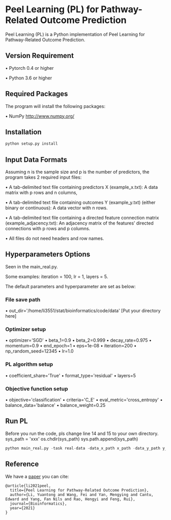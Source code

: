 # Peel Learning (PL) for Pathway-Related Outcome Prediction

Peel Learning (PL) is a Python implementation of Peel Learning for Pathway-Related Outcome Prediction.

## Version Requirement

•	Pytorch 0.4 or higher

•	Python 3.6 or higher

## Required Packages

The program will install the following packages:

•	NumPy http://www.numpy.org/

## Installation 

```python
python setup.py install
```

## Input Data Formats

Assuming n is the sample size and p is the number of predictors, the program takes 2 required input files:

•	A tab-delimited text file containing predictors X (example_x.txt): A data matrix with p rows and n columns, 

• A tab-delimited text file containing outcomes Y (example_y.txt) (either binary or continuous): A data vector with n rows.

•	A tab-delimited text file containing a directed feature connection matrix (example_adjacency.txt): An adjacency matrix of the features’ directed connections with p rows and p columns. 

•	All files do not need headers and row names.

## Hyperparameters Options
Seen in the main_real.py.

Some examples: iteration = 100, lr = 1, layers = 5.

The default parameters and hyperparameter are set as below:

### File save path
•	out_dir='/home/li3551/stat/bioinformatics/code/data' [Put your directory here]

### Optimizer setup
•	optimizer='SGD'
•	beta_1=0.9
•	beta_2=0.999 
• decay_rate=0.975
• momentum=0.9
• end_epoch=1
• eps=1e-08
• iteration=200
• np_random_seed=12345
• lr=1.0

### PL algorithm setup
•	coefficient_share='True'
•	format_type='residual'
•	layers=5

### Objective function setup
• objective='classification'
•	criteria='C_E'
•	eval_metric='cross_entropy'
•	balance_data='balance'
•	balance_weight=0.25

## Run PL
Before you run the code, pls change line 14 and 15 to your own directory.
sys_path = 'xxx'
os.chdir(sys_path)
sys.path.append(sys_path)

```python
python main_real.py -task real-data -data_x_path x_path -data_y_path y_path -adj_matrix_path adj_path -iteration 100 -lr 1 -layers 5
```

## Reference
We have a [paper](https://academic.oup.com/bioinformatics/advance-article-abstract/doi/10.1093/bioinformatics/btab402/6286960) you can cite:
```
@article{li2021peel,
  title={Peel Learning for Pathway-Related Outcome Prediction},
  author={Li, Yuantong and Wang, Fei and Yan, Mengying and Cantu, Edward and Yang, Fan Nils and Rao, Hengyi and Feng, Rui},
  journal={Bioinformatics},
  year={2021}
}
```










